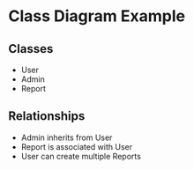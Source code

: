 # Class Diagram Example

## Classes
- User
- Admin
- Report

## Relationships
- Admin inherits from User
- Report is associated with User
- User can create multiple Reports
